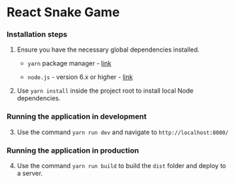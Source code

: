# React Snake Game

### Installation steps

1. Ensure you have the necessary global dependencies installed.

    - `yarn` package manager - [link](https://yarnpkg.com/en/)
    
    - `node.js` - version 6.x or higher - [link](https://nodejs.org/en/download/)
    
2. Use `yarn install` inside the project root to install local Node dependencies.

### Running the application in development

3. Use the command `yarn run dev` and navigate to `http://localhost:8080/`

### Running the application in production

4. Use the command `yarn run build` to build the `dist` folder and deploy to a server.

